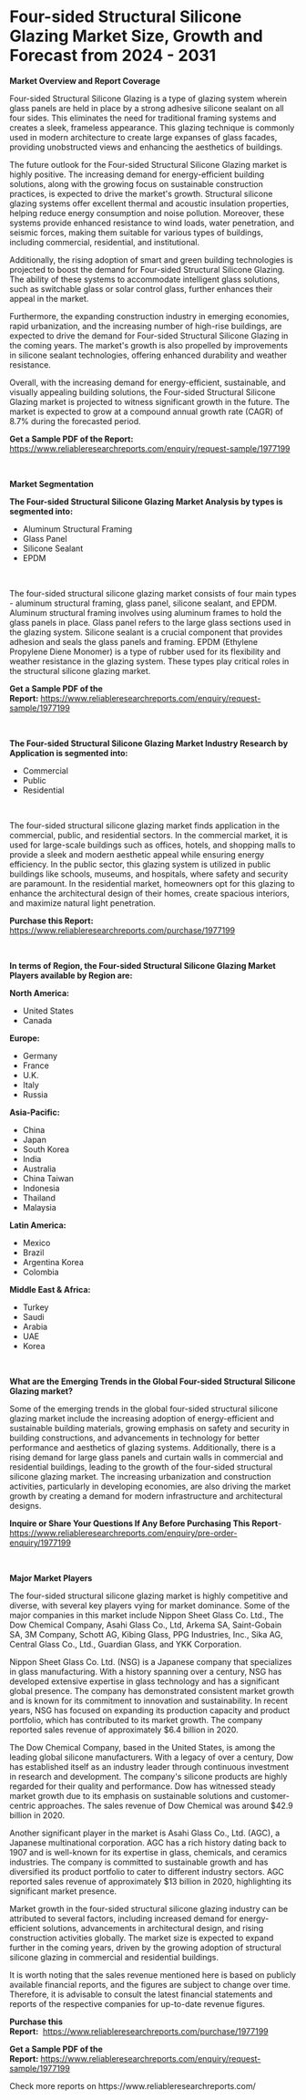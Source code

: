 <p><h1>Four-sided Structural Silicone Glazing Market Size, Growth and Forecast from 2024 - 2031</h1></p><p><strong>Market Overview and Report Coverage</strong></p>
<p><p>Four-sided Structural Silicone Glazing is a type of glazing system wherein glass panels are held in place by a strong adhesive silicone sealant on all four sides. This eliminates the need for traditional framing systems and creates a sleek, frameless appearance. This glazing technique is commonly used in modern architecture to create large expanses of glass facades, providing unobstructed views and enhancing the aesthetics of buildings.</p><p>The future outlook for the Four-sided Structural Silicone Glazing market is highly positive. The increasing demand for energy-efficient building solutions, along with the growing focus on sustainable construction practices, is expected to drive the market's growth. Structural silicone glazing systems offer excellent thermal and acoustic insulation properties, helping reduce energy consumption and noise pollution. Moreover, these systems provide enhanced resistance to wind loads, water penetration, and seismic forces, making them suitable for various types of buildings, including commercial, residential, and institutional.</p><p>Additionally, the rising adoption of smart and green building technologies is projected to boost the demand for Four-sided Structural Silicone Glazing. The ability of these systems to accommodate intelligent glass solutions, such as switchable glass or solar control glass, further enhances their appeal in the market.</p><p>Furthermore, the expanding construction industry in emerging economies, rapid urbanization, and the increasing number of high-rise buildings, are expected to drive the demand for Four-sided Structural Silicone Glazing in the coming years. The market's growth is also propelled by improvements in silicone sealant technologies, offering enhanced durability and weather resistance.</p><p>Overall, with the increasing demand for energy-efficient, sustainable, and visually appealing building solutions, the Four-sided Structural Silicone Glazing market is projected to witness significant growth in the future. The market is expected to grow at a compound annual growth rate (CAGR) of 8.7% during the forecasted period.</p></p>
<p><strong>Get a Sample PDF of the Report:</strong> <a href="https://www.reliableresearchreports.com/enquiry/request-sample/1977199">https://www.reliableresearchreports.com/enquiry/request-sample/1977199</a></p>
<p>&nbsp;</p>
<p><strong>Market Segmentation</strong></p>
<p><strong>The Four-sided Structural Silicone Glazing Market Analysis by types is segmented into:</strong></p>
<p><ul><li>Aluminum Structural Framing</li><li>Glass Panel</li><li>Silicone Sealant</li><li>EPDM</li></ul></p>
<p>&nbsp;</p>
<p><p>The four-sided structural silicone glazing market consists of four main types - aluminum structural framing, glass panel, silicone sealant, and EPDM. Aluminum structural framing involves using aluminum frames to hold the glass panels in place. Glass panel refers to the large glass sections used in the glazing system. Silicone sealant is a crucial component that provides adhesion and seals the glass panels and framing. EPDM (Ethylene Propylene Diene Monomer) is a type of rubber used for its flexibility and weather resistance in the glazing system. These types play critical roles in the structural silicone glazing market.</p></p>
<p><strong>Get a Sample PDF of the Report:</strong>&nbsp;<a href="https://www.reliableresearchreports.com/enquiry/request-sample/1977199">https://www.reliableresearchreports.com/enquiry/request-sample/1977199</a></p>
<p>&nbsp;</p>
<p><strong>The Four-sided Structural Silicone Glazing Market Industry Research by Application is segmented into:</strong></p>
<p><ul><li>Commercial</li><li>Public</li><li>Residential</li></ul></p>
<p>&nbsp;</p>
<p><p>The four-sided structural silicone glazing market finds application in the commercial, public, and residential sectors. In the commercial market, it is used for large-scale buildings such as offices, hotels, and shopping malls to provide a sleek and modern aesthetic appeal while ensuring energy efficiency. In the public sector, this glazing system is utilized in public buildings like schools, museums, and hospitals, where safety and security are paramount. In the residential market, homeowners opt for this glazing to enhance the architectural design of their homes, create spacious interiors, and maximize natural light penetration.</p></p>
<p><strong>Purchase this Report:</strong>&nbsp; <a href="https://www.reliableresearchreports.com/purchase/1977199">https://www.reliableresearchreports.com/purchase/1977199</a></p>
<p>&nbsp;</p>
<p><strong>In terms of Region, the Four-sided Structural Silicone Glazing Market Players available by Region are:</strong></p>
<p>
    <p> <strong> North America: </strong>
        <ul>
            <li>United States</li>
            <li>Canada</li>
        </ul>
        </p> 
    <p> <strong> Europe: </strong>
        <ul>
            <li>Germany</li>
            <li>France</li>
            <li>U.K.</li>
            <li>Italy</li>
            <li>Russia</li>
        </ul>
        </p> 
    <p> <strong> Asia-Pacific: </strong>
        <ul>
            <li>China</li>
            <li>Japan</li>
            <li>South Korea</li>
            <li>India</li>
            <li>Australia</li>
            <li>China Taiwan</li>
            <li>Indonesia</li>
            <li>Thailand</li>
            <li>Malaysia</li>
        </ul>
        </p> 
    <p> <strong> Latin America: </strong>
        <ul>
            <li>Mexico</li>
            <li>Brazil</li>
            <li>Argentina Korea</li>
            <li>Colombia</li>
        </ul>
        </p> 
    <p> <strong> Middle East & Africa: </strong>
        <ul>
            <li>Turkey</li>
            <li>Saudi</li>
            <li>Arabia</li>
            <li>UAE</li>
            <li>Korea</li>
        </ul>
    </p>
    </p>
<p>&nbsp;</p>
<p><strong>What are the Emerging Trends in the Global Four-sided Structural Silicone Glazing market?</strong></p>
<p><p>Some of the emerging trends in the global four-sided structural silicone glazing market include the increasing adoption of energy-efficient and sustainable building materials, growing emphasis on safety and security in building constructions, and advancements in technology for better performance and aesthetics of glazing systems. Additionally, there is a rising demand for large glass panels and curtain walls in commercial and residential buildings, leading to the growth of the four-sided structural silicone glazing market. The increasing urbanization and construction activities, particularly in developing economies, are also driving the market growth by creating a demand for modern infrastructure and architectural designs.</p></p>
<p><strong>Inquire or Share Your Questions If Any Before Purchasing This Report</strong>- <a href="https://www.reliableresearchreports.com/enquiry/pre-order-enquiry/1977199">https://www.reliableresearchreports.com/enquiry/pre-order-enquiry/1977199</a></p>
<p>&nbsp;</p>
<p><strong>Major Market Players</strong></p>
<p><p>The four-sided structural silicone glazing market is highly competitive and diverse, with several key players vying for market dominance. Some of the major companies in this market include Nippon Sheet Glass Co. Ltd., The Dow Chemical Company, Asahi Glass Co., Ltd, Arkema SA, Saint-Gobain SA, 3M Company, Schott AG, Kibing Glass, PPG Industries, Inc., Sika AG, Central Glass Co., Ltd., Guardian Glass, and YKK Corporation. </p><p>Nippon Sheet Glass Co. Ltd. (NSG) is a Japanese company that specializes in glass manufacturing. With a history spanning over a century, NSG has developed extensive expertise in glass technology and has a significant global presence. The company has demonstrated consistent market growth and is known for its commitment to innovation and sustainability. In recent years, NSG has focused on expanding its production capacity and product portfolio, which has contributed to its market growth. The company reported sales revenue of approximately $6.4 billion in 2020.</p><p>The Dow Chemical Company, based in the United States, is among the leading global silicone manufacturers. With a legacy of over a century, Dow has established itself as an industry leader through continuous investment in research and development. The company's silicone products are highly regarded for their quality and performance. Dow has witnessed steady market growth due to its emphasis on sustainable solutions and customer-centric approaches. The sales revenue of Dow Chemical was around $42.9 billion in 2020.</p><p>Another significant player in the market is Asahi Glass Co., Ltd. (AGC), a Japanese multinational corporation. AGC has a rich history dating back to 1907 and is well-known for its expertise in glass, chemicals, and ceramics industries. The company is committed to sustainable growth and has diversified its product portfolio to cater to different industry sectors. AGC reported sales revenue of approximately $13 billion in 2020, highlighting its significant market presence.</p><p>Market growth in the four-sided structural silicone glazing industry can be attributed to several factors, including increased demand for energy-efficient solutions, advancements in architectural design, and rising construction activities globally. The market size is expected to expand further in the coming years, driven by the growing adoption of structural silicone glazing in commercial and residential buildings.</p><p>It is worth noting that the sales revenue mentioned here is based on publicly available financial reports, and the figures are subject to change over time. Therefore, it is advisable to consult the latest financial statements and reports of the respective companies for up-to-date revenue figures.</p></p>
<p><strong>Purchase this Report:</strong>&nbsp;&nbsp;<a href="https://www.reliableresearchreports.com/purchase/1977199">https://www.reliableresearchreports.com/purchase/1977199</a></p>
<p></p>
<p><strong>Get a Sample PDF of the Report:</strong>&nbsp;<a href="https://www.reliableresearchreports.com/enquiry/request-sample/1977199">https://www.reliableresearchreports.com/enquiry/request-sample/1977199</a></p>
<p>Check more reports on https://www.reliableresearchreports.com/</p>